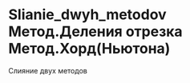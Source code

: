 Slianie_dwyh_metodov
Метод.Деления отрезка
Метод.Хорд(Ньютона)
====================

Слияние двух методов
